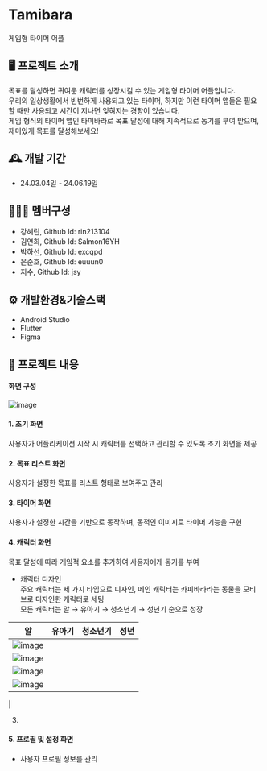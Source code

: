 # Tamibara
게임형 타이머 어플

## 🖥️ 프로젝트 소개
목표를 달성하면 귀여운 캐릭터를 성장시킬 수 있는 게임형 타이머 어플입니다.
<br>
우리의 일상생활에서 빈번하게 사용되고 있는 타이머, 하지만 이런 타이머 앱들은 필요할 때만 사용되고 시간이 지나면 잊혀지는 경향이 있습니다.
<br>
게임 형식의 타이머 앱인 타미바라로 목표 달성에 대해 지속적으로 동기를 부여 받으며, 재미있게 목표를 달성해보세요!

## 🕰️ 개발 기간
* 24.03.04일 - 24.06.19일

## 🧑‍🤝‍🧑 멤버구성
- 강혜린, Github Id: rin213104
- 김연희, Github Id: Salmon16YH
- 박하선, Github Id: excqpd
- 은준호, Github Id: euuun0
- 지수, Github Id: jsy

## ⚙️ 개발환경&기술스택
- Android Studio
- Flutter
- Figma

## 📌 프로젝트 내용
#### 화면 구성
![image](https://github.com/user-attachments/assets/0238db0a-cebe-4c19-8ac8-6cfe2efb8172)

#### 1. 초기 화면
사용자가 어플리케이션 시작 시 캐릭터를 선택하고 관리할 수 있도록 초기 화면을 제공
  
#### 2. 목표 리스트 화면
사용자가 설정한 목표를 리스트 형태로 보여주고 관리

#### 3. 타이머 화면
사용자가 설정한 시간을 기반으로 동작하며, 동적인 이미지로 타이머 기능을 구현

#### 4. 캐릭터 화면
목표 달성에 따라 게임적 요소를 추가하여 사용자에게 동기를 부여

* 캐릭터 디자인<br>
주요 캐릭터는 세 가지 타입으로 디자인, 메인 캐릭터는 카피바라라는 동물을 모티브로 디자인한 캐릭터로 세팅<br>
모든 캐릭터는 알 → 유아기 → 청소년기 → 성년기 순으로 성장<br>

|알|유아기|청소년기|성년|
|------|---|---|------|
|![image](https://github.com/user-attachments/assets/b0654faa-5163-4983-a101-8fc90582a320)
|![image](https://github.com/user-attachments/assets/fd759026-47b8-4592-a100-2099271310ff)
|![image](https://github.com/user-attachments/assets/a4990513-9545-4963-b429-a79d9dc81616)
|![image](https://github.com/user-attachments/assets/aea4cebe-34b2-4fac-a2fc-80cc647d3d9c)
|

3) 

#### 5. 프로필 및 설정 화면
- 사용자 프로필 정보를 관리


